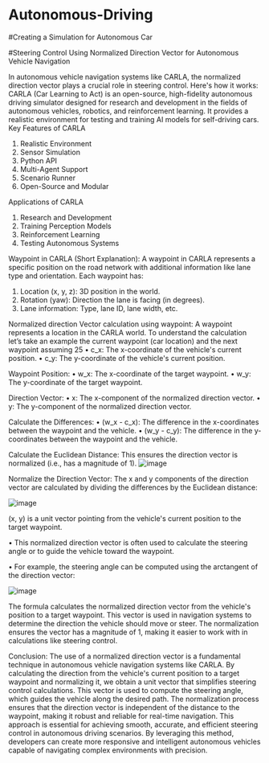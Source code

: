 # Autonomous-Driving

#Creating a Simulation for Autonomous Car

#Steering Control Using Normalized Direction Vector for Autonomous Vehicle Navigation

In autonomous vehicle navigation systems like CARLA, the normalized direction vector plays a crucial role in steering control. Here's how it works:
CARLA (Car Learning to Act) is an open-source, high-fidelity autonomous driving simulator designed for research and development in the fields of autonomous vehicles, robotics, and reinforcement learning. It provides a realistic environment for testing and training AI models for self-driving cars.
Key Features of CARLA
1. Realistic Environment
2. Sensor Simulation
3. Python API
4. Multi-Agent Support
5. Scenario Runner
6. Open-Source and Modular

Applications of CARLA
1. Research and Development
2. Training Perception Models
3. Reinforcement Learning
4. Testing Autonomous Systems


Waypoint in CARLA (Short Explanation):
A waypoint in CARLA represents a specific position on the road network with additional information like lane type and orientation.
Each waypoint has:
1. Location (x, y, z): 3D position in the world.
2. Rotation (yaw): Direction the lane is facing (in degrees).
3. Lane information: Type, lane ID, lane width, etc.

Normalized direction Vector calculation using waypoint:
A waypoint represents a location in the CARLA world. To understand the calculation let’s take an example the current waypoint (car location) and the next waypoint assuming 25 
•	c_x: The x-coordinate of the vehicle's current position.
•	c_y: The y-coordinate of the vehicle's current position.

 Waypoint Position:
•	w_x: The x-coordinate of the target waypoint.
•	w_y: The y-coordinate of the target waypoint.

Direction Vector:
•	x: The x-component of the normalized direction vector.
•	y: The y-component of the normalized direction vector.

Calculate the Differences:
•	(w_x - c_x): The difference in the x-coordinates between the waypoint and the vehicle.
•	(w_y - c_y): The difference in the y-coordinates between the waypoint and the vehicle.

Calculate the Euclidean Distance:
This ensures the direction vector is normalized (i.e., has a magnitude of 1).
           ![image](https://github.com/user-attachments/assets/be3b5942-06c8-428a-b610-165e5577c019)




Normalize the Direction Vector:
The x and y components of the direction vector are calculated by dividing the differences by the Euclidean distance:

![image](https://github.com/user-attachments/assets/0874ef63-ec0b-4090-b531-1257e49ca564)

 

(x, y) is a unit vector pointing from the vehicle's current position to the target waypoint.

•	This normalized direction vector is often used to calculate the steering angle or to guide the vehicle toward the waypoint.

•	For example, the steering angle can be computed using the arctangent of the direction vector:
                 

                 
![image](https://github.com/user-attachments/assets/699dd3fd-eb3f-4155-ac9e-e8036ceec31e)



The formula calculates the normalized direction vector from the vehicle's position to a target waypoint. This vector is used in navigation systems to determine the direction the vehicle should move or steer. The normalization ensures the vector has a magnitude of 1, making it easier to work with in calculations like steering control.

Conclusion:
The use of a normalized direction vector is a fundamental technique in autonomous vehicle navigation systems like CARLA. By calculating the direction from the vehicle's current position to a target waypoint and normalizing it, we obtain a unit vector that simplifies steering control calculations. This vector is used to compute the steering angle, which guides the vehicle along the desired path.
The normalization process ensures that the direction vector is independent of the distance to the waypoint, making it robust and reliable for real-time navigation. This approach is essential for achieving smooth, accurate, and efficient steering control in autonomous driving scenarios. By leveraging this method, developers can create more responsive and intelligent autonomous vehicles capable of navigating complex environments with precision.
